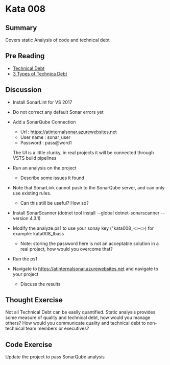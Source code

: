 # Kata 008

## Summary
Covers static Analysis of code and technical debt

## Pre Reading
- [Technical Debt](https://martinfowler.com/bliki/TechnicalDebt.html)
- [3 Types of Technica Debt](https://hackernoon.com/there-are-3-main-types-of-technical-debt-heres-how-to-manage-them-4a3328a4c50c)

## Discussion
- Install SonarLint for VS 2017
- Do not correct any default Sonar errors yet
- Add a SonarQube Connection
    * Url : https://atinternalsonar.azurewebsites.net
    * User name : sonar_user
    * Password  : pass@word1

    The UI is a little clunky, in real projects it will be connected through VSTS build pipelines
- Run an analysis on the project
    * Describe some issues it found
- Note that SonarLink cannot push to the SonarQube server, and can only use existing rules.
    * Can this still be useful? How so?
- Install SonarScanner (dotnet tool install --global dotnet-sonarscanner --version 4.3.1)
- Modify the analyze.ps1 to use your sonay key ("kata008_<<firstinitial>><<lastname>>) for example: kata008_lbass
    * Note: storing the password here is not an acceptable solution in a real project, how would you overcome that?
- Run the ps1
- Navigate to https://atinternalsonar.azurewebsites.net and navigate to your project
    * Discuss the results

## Thought Exercise
Not all Technical Debt can be easily quantified. Static analysis provides some measure of quality and technical debt, how would you manage others? How would you communicate quality and technical debt to non-technical team members or executives?

## Code Exercise
Update the project to pass SonarQube analysis